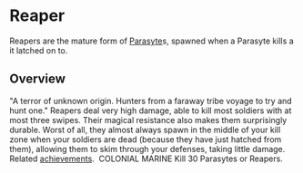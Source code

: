 # Reaper

Reapers are the mature form of [Parasyte](Parasyte)s, spawned when a Parasyte kills a it latched on to.
## Overview

"A terror of unknown origin. Hunters from a faraway tribe voyage to try and hunt one."
Reapers deal very high damage, able to kill most soldiers with at most three swipes. Their magical resistance also makes them surprisingly durable. Worst of all, they almost always spawn in the middle of your kill zone when your soldiers are dead (because they have just hatched from them), allowing them to skim through your defenses, taking little damage.
Related [achievements](achievements).
 COLONIAL MARINE Kill 30 Parasytes or Reapers.